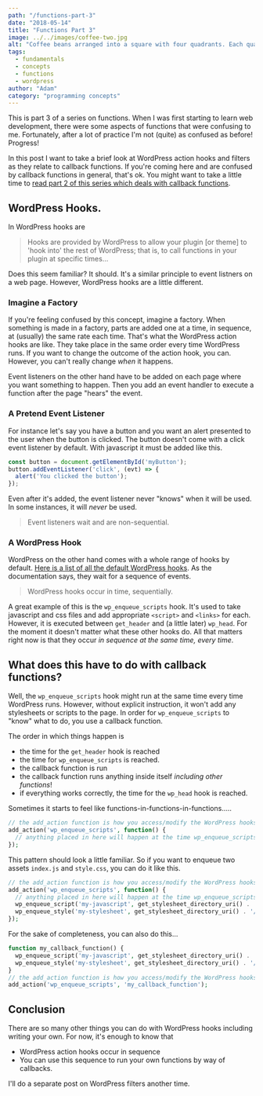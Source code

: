 ```yaml
---
path: "/functions-part-3"
date: "2018-05-14"
title: "Functions Part 3"
image: ../../images/coffee-two.jpg
alt: "Coffee beans arranged into a square with four quadrants. Each quadrant has a different color roast."
tags:
  - fundamentals
  - concepts
  - functions
  - wordpress
author: "Adam"
category: "programming concepts"
---
```

This is part 3 of a series on functions. When I was first starting to learn web development, there were some aspects of functions that were confusing to me. Fortunately, after a lot of practice I'm not (quite) as confused as before! Progress!

In this post I want to take a brief look at WordPress action hooks and filters as they relate to callback functions. If you're coming here and are confused by callback functions in general, that's ok. You might want to take a little time to [read part 2 of this series which deals with callback functions](/functions-part-2).

## WordPress Hooks.
In WordPress hooks are 
> Hooks are provided by WordPress to allow your plugin [or theme] to 'hook into' the rest of WordPress; that is, to call functions in your plugin at specific times...

Does this seem familiar? It should. It's a similar principle to event listners on a web page. However, WordPress hooks are a little different.

### Imagine a Factory
If you're feeling confused by this concept, imagine a factory. When something is made in a factory, parts are added one at a time, in sequence, at (usually) the same rate each time. That's what the WordPress action hooks are like. They take place in the same order every time WordPress runs. If you want to change the outcome of the action hook, you can. However, you can't really change _when_ it happens.

Event listeners on the other hand have to be added on each page where you want something to happen. Then you add an event handler to execute a function after the page "hears" the event. 

### A Pretend Event Listener
For instance let's say you have a button and you want an alert presented to the user when the button is clicked. The button doesn't come with a click event listener by default. With javascript it must be added like this.
```javascript
const button = document.getElementById('myButton');
button.addEventListener('click', (evt) => {
  alert('You clicked the button');
});
```
Even after it's added, the event listener never "knows" when it will be used. In some instances, it will _never_ be used.
> Event listeners wait and are non-sequential.

### A WordPress Hook
WordPress on the other hand comes with a whole range of hooks by default. [Here is a list of all the default WordPress hooks](https://codex.wordpress.org/Plugin_API/Action_Reference). As the documentation says, they wait for a sequence of events. 
> WordPress hooks occur in time, sequentially.

A great example of this is the `wp_enqueue_scripts` hook. It's used to take javascript and css files and add appropriate `<script>` and `<links>` for each. However, it is executed between `get_header` and (a little later) `wp_head`. For the moment it doesn't matter what these other hooks do. All that matters right now is that they occur _in sequence at the same time, every time_.

## What does this have to do with callback functions?
Well, the `wp_enqueue_scripts` hook might run at the same time every time WordPress runs. However, without explicit instruction, it won't add any stylesheets or scripts to the page. In order for `wp_enqueue_scripts` to "know" what to do, you use a callback function. 

The order in which things happen is
- the time for the `get_header` hook is reached
- the time for `wp_enqueue_scripts` is reached.
- the callback function is run
- the callback function runs anything inside itself _including other functions_!
- if everything works correctly, the time for the `wp_head` hook is reached.

Sometimes it starts to feel like functions-in-functions-in-functions..... 
```php
// the add_action function is how you access/modify the WordPress hooks.
add_action('wp_enqueue_scripts', function() {
  // anything placed in here will happen at the time wp_enqueue_scripts happens.
});
```
This pattern should look a little familiar. So if you want to enqueue two assets `index.js` and `style.css`, you can do it like this.
```php
// the add_action function is how you access/modify the WordPress hooks.
add_action('wp_enqueue_scripts', function() {
  // anything placed in here will happen at the time wp_enqueue_scripts happens.
  wp_enqueue_script('my-javascript', get_stylesheet_directory_uri() . '/index.js', array(), null, true);
  wp_enqueue_style('my-stylesheet', get_stylesheet_directory_uri() . '/style.css', array(), null);
});
```
For the sake of completeness, you can also do this...
```php
function my_callback_function() {
  wp_enqueue_script('my-javascript', get_stylesheet_directory_uri() . '/index.js', array(), null, true);
  wp_enqueue_style('my-stylesheet', get_stylesheet_directory_uri() . '/style.css', array(), null);
}
// the add_action function is how you access/modify the WordPress hooks.
add_action('wp_enqueue_scripts', 'my_callback_function');
```
## Conclusion
There are so many other things you can do with WordPress hooks including writing your own. For now, it's enough to know that
- WordPress action hooks occur in sequence
- You can use this sequence to run your own functions by way of callbacks.

I'll do a separate post on WordPress filters another time.



